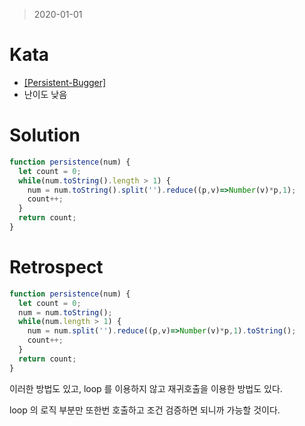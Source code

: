 > 2020-01-01
# Kata
- [[Persistent-Bugger]](https://www.codewars.com/kata/persistent-bugger/javascript)
- 난이도 낮음 

# Solution
```javascript
function persistence(num) {
  let count = 0;
  while(num.toString().length > 1) {
    num = num.toString().split('').reduce((p,v)=>Number(v)*p,1); 
    count++;
  }
  return count;
}
```
# Retrospect
```javascript
function persistence(num) {
  let count = 0;
  num = num.toString();
  while(num.length > 1) {
    num = num.split('').reduce((p,v)=>Number(v)*p,1).toString();
    count++;
  }
  return count;
}
```
이러한 방법도 있고, loop 를 이용하지 않고 재귀호출을 이용한 방법도 있다. 

loop 의 로직 부분만 또한번 호출하고 조건 검증하면 되니까 가능할 것이다. 
